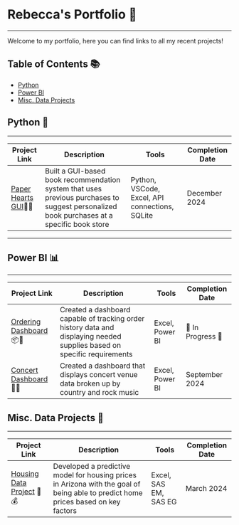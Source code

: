 # Rebecca's Portfolio 📕
---
Welcome to my portfolio, here you can find links to all my recent projects! 

## Table of Contents 📚
* [Python](#python-)
* [Power BI](#power-bi-)
* [Misc. Data Projects](#misc-data-projects-)

## Python 🐍
---

| Project Link | Description | Tools | Completion Date | 
|--------------|-------------|-------|-----------------|
| [Paper Hearts GUI](https://github.com/rebeccamonson/Paper-Hearts-GUI)💖📖| Built a GUI-based book recommendation system that uses previous purchases to suggest personalized book purchases at a specific book store| Python, VSCode, Excel, API connections, SQLite| December 2024|

---

## Power BI 📊
---
| Project Link | Description | Tools | Completion Date | 
|--------------|-------------|-------|-----------------|
|[Ordering Dashboard](https://github.com/rebeccamonson/Ordering-Dashboard)📦🏥  | Created a dashboard capable of tracking order history data and displaying needed supplies based on specific requirements| Excel, Power BI | 🚧 In Progress 🚧|
|[Concert Dashboard](https://github.com/rebeccamonson/Venue-Dashboard) 🎸🎶| Created a dashboard that displays concert venue data broken up by country and rock music | Excel, Power BI| September 2024| 

## Misc. Data Projects 💫
---
| Project Link | Description | Tools | Completion Date | 
|--------------|-------------|-------|-----------------|
|[Housing Data Project](https://github.com/rebeccamonson/Housing-Data-Project) 🏡💰| Developed a predictive model for housing prices in Arizona with the goal of being able to predict home prices based on key factors| Excel, SAS EM, SAS EG| March 2024|

